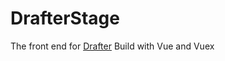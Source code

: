 # DrafterStage
The front end for [Drafter](https://github.com/L-Zephyr/Drafter)
Build with Vue and Vuex
